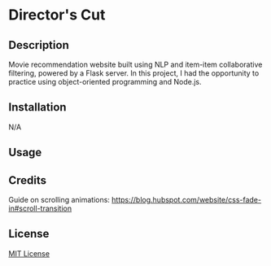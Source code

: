 # Director's Cut

## Description

Movie recommendation website built using NLP and item-item collaborative filtering, powered by a Flask server. In this project, I had the opportunity to practice using object-oriented programming and Node.js.

## Installation

N/A

## Usage

## Credits

Guide on scrolling animations: https://blog.hubspot.com/website/css-fade-in#scroll-transition <br>

## License

[MIT License](https://opensource.org/license/mit)

